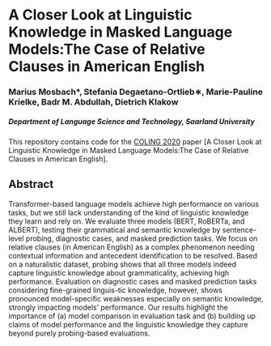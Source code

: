# A Closer Look at Linguistic Knowledge in Masked Language Models:The Case of Relative Clauses in American English

### Marius Mosbach*, Stefania Degaetano-Ortlieb∗, Marie-Pauline Krielke, Badr M. Abdullah, Dietrich Klakow
##### Department of Language Science and Technology, Saarland University 

This repository contains code for the [COLING 2020](https://coling2020.org/) paper [A Closer Look at Linguistic Knowledge in Masked Language Models:The Case of Relative Clauses in American English].

## Abstract

Transformer-based language models achieve high performance on various tasks, but we still lack understanding of the kind of linguistic knowledge they learn and rely on. We evaluate three models (BERT, RoBERTa, and ALBERT), testing their grammatical and semantic knowledge by sentence-level probing, diagnostic cases, and masked prediction tasks. We focus on relative clauses (in American English) as a complex phenomenon needing contextual information and antecedent identification to be resolved. Based on a naturalistic dataset, probing shows that all three models indeed capture linguistic knowledge about grammaticality, achieving high performance. Evaluation on diagnostic cases and masked prediction tasks considering fine-grained linguis-tic knowledge, however, shows pronounced model-specific weaknesses especially on semantic knowledge, strongly impacting models’ performance. Our results highlight the importance of (a) model comparison in evaluation task and (b) building up claims of model performance and the linguistic knowledge they capture beyond purely probing-based evaluations.
